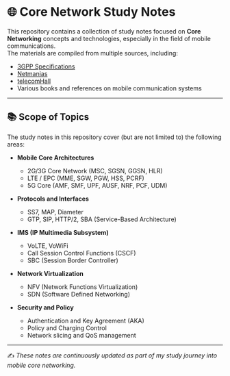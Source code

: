 # 🌐 Core Network Study Notes

This repository contains a collection of study notes focused on **Core Networking** concepts and technologies, especially in the field of mobile communications.  
The materials are compiled from multiple sources, including:

- [3GPP Specifications](https://www.3gpp.org/)
- [Netmanias](https://www.netmanias.com/)
- [telecomHall](https://www.telecomhall.net/)
- Various books and references on mobile communication systems

---

## 📚 Scope of Topics

The study notes in this repository cover (but are not limited to) the following areas:

- **Mobile Core Architectures**
  - 2G/3G Core Network (MSC, SGSN, GGSN, HLR)
  - LTE / EPC (MME, SGW, PGW, HSS, PCRF)
  - 5G Core (AMF, SMF, UPF, AUSF, NRF, PCF, UDM)

- **Protocols and Interfaces**
  - SS7, MAP, Diameter
  - GTP, SIP, HTTP/2, SBA (Service-Based Architecture)

- **IMS (IP Multimedia Subsystem)**
  - VoLTE, VoWiFi
  - Call Session Control Functions (CSCF)
  - SBC (Session Border Controller)

- **Network Virtualization**
  - NFV (Network Functions Virtualization)
  - SDN (Software Defined Networking)

- **Security and Policy**
  - Authentication and Key Agreement (AKA)
  - Policy and Charging Control
  - Network slicing and QoS management

---

✍️ *These notes are continuously updated as part of my study journey into mobile core networking.*
